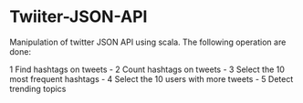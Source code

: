 # Twiiter-JSON-API
Manipulation of twitter JSON API using scala. The following operation are done:

1 Find hashtags on tweets -
2 Count hashtags on tweets - 
3 Select the 10 most frequent hashtags - 
4 Select the 10 users with more tweets - 
5 Detect trending topics
